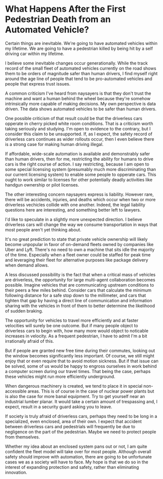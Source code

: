 # What Happens After the First Pedestrian Death from an Automated Vehicle?

Certain things are inevitable.  We're going to have automated vehicles within my lifetime.  We are going to have a pedestrian killed by being hit by a self driving car within my lifetime.

I believe some inevitable changes occur generationally.  While the track record of the small fleet of automated vehicles currently on the road shows them to be orders of magnitude safer than human drivers, I find myself right around the age line of people that tend to be pro-automated vehicles and people that express trust issues.

A common criticism I've heard from naysayers is that they don't trust the machine and want a human behind the wheel because they're somehow intrinsically more capable of making decisions.  My own perspective is data driven.  The data shows automated vehicles to be safer than human drivers.

One possible criticism of that result could be that the driverless cars opperate in cherry picked white room conditions.  That is a criticism worth taking seriously and studying.  I'm open to evidence to the contrary, but I consider this claim to be unsupported.  If, as I expect, the safety record of driverless cars continues as wider rollouts occur, then I even believe there is a strong case for making human driving illegal.

If affordable, wide-scale automation is available and demonstrably safer than human drivers, then for me, restricting the ability for humans to drive cars is the right course of action.  I say restricting, because I am open to some special licensing system (presumably much more discriminating than our current licensing system) to enable some people to opperate cars.  This ought to work similar to licenses for other potentially deadly activities like handgun ownership or pilot licenses.

The other interesting concern naysayers express is liability.  However rare, there will be accidents, injuries, and deaths which occur when two or more driverless vechicles collide with one another.  Indeed, the legal liability questions here are interesting, and something better left to lawyers.

I'd like to speculate in a slightly more unexpected direction.  I believe driverless cars will change the way we consume transportation in ways that most people aren't yet thinking about.

It's no great prediction to state that private vehicle ownership will likely become unpopular in favor of on-demand fleets owned by companies like Uber and Lyft.  There's no need to own a machine that sits idle the majority of the time.  Especially when a fleet owner could be staffed for peak time and leveraging their fleet for alternative purposes like package delivery when demand allows.

A less discussed possibility is the fact that when a critical mass of vehicles are driverless, the opportunity for large multi-agent collaboration becomes possible.  Imagine vehicles that are communicating upstream conditions to their peers a few miles behind.  Consider cars that calculate the minimum following distance for a safe stop down to the millimeter, and cars that tighten that gap by having a direct line of communication and information sharing with the vehicles in front of them to better determine the likelihood of sudden braking.

The opportunity for vehicles to travel more efficiently and at faster velocities will surely be one outcome.  But if many people object to driverless cars to begin with, how many more would object to noticable increases in velocity.  As a frequent pedestrian, I have to admit I'm a bit irrationally afraid of this.

But if people are granted new free time during their commutes, looking out the window becomes significantly less important.  Of course, we still might enjoy that or even require that to avoid motion sickness.  But if that issue can be solved, some of us would be happy to engross ourselves in work behind a computer screen during our travel times.  That being the case, perhaps these vehicles might run more efficiently underground.

When dangerous machinery is created, we tend to place it in special non-accessible areas.  This is of course in the case of nuclear power plants but is also the case for more banal equipment.  Try to get yourself near an industrial lumber planar.  It would take a certain amount of trespassing and, I expect, result in a security guard asking you to leave.

If society is truly afraid of driverless cars, perhaps they need to be long in a specialized, even enclosed, area of their own.  I expect that accident between driverless cars and pedestrials will frequently be due to negligence on the part of the pedestrian.  Maybe we need to protect people from themselves.

Whether my idea about an enclosed system pans out or not, I am quite confident the fleet model will take over for most people.  Although overall safety should improve with automation, there are going to be unfortunate cases we as a society will have to face.  My hope is that we do so in the interest of expanding protection and safety, rather than eliminating innovation.
